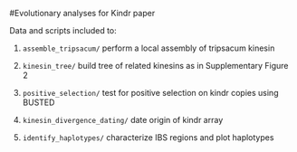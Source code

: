 #Evolutionary analyses for Kindr paper

Data and scripts included to:

1. ```assemble_tripsacum/``` perform a local assembly of tripsacum kinesin

2. ```kinesin_tree/``` build tree of related kinesins as in Supplementary Figure 2

3. ```positive_selection/``` test for positive selection on kindr copies using BUSTED

4. ```kinesin_divergence_dating/``` date origin of kindr array

5. ```identify_haplotypes/``` characterize IBS regions and plot haplotypes


